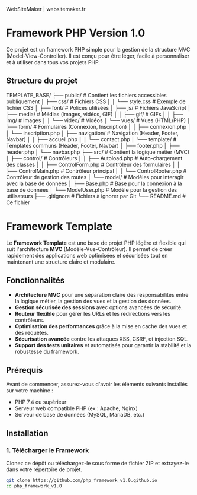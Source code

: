 WebSiteMaker | websitemaker.fr 

# Framework PHP Version 1.0

Ce projet est un framework PHP simple pour la gestion de la structure MVC (Model-View-Controller). Il est conçu pour être léger, facile à personnaliser et à utiliser dans tous vos projets PHP.

## Structure du projet

TEMPLATE_BASE/
├── public/                    # Contient les fichiers accessibles publiquement
│   ├── css/                   # Fichiers CSS
│   │   └── style.css          # Exemple de fichier CSS
│   ├── font/                  # Polices utilisées
│   ├── js/                    # Fichiers JavaScript
│   ├── media/                 # Médias (images, vidéos, GIF)
│   │   ├── gif/               # GIFs
│   │   ├── img/               # Images
│   │   └── video/             # Vidéos
│   └── vues/                  # Vues (HTML/PHP)
│       ├── form/              # Formulaires (Connexion, Inscription)
│       │   ├── connexion.php
│       │   └── inscription.php
│       ├── navigation/        # Navigation (Header, Footer, Navbar)
│       │   ├── accueil.php
│       │   └── contact.php
│       └── template/          # Templates communs (Header, Footer, Navbar)
│           ├── footer.php
│           ├── header.php
│           └── navbar.php
├── src/                       # Contient la logique métier (MVC)
│   ├── control/               # Contrôleurs
│   │   ├── Autoload.php       # Auto-chargement des classes
│   │   ├── ControlForm.php    # Contrôleur des formulaires
│   │   ├── ControlMain.php    # Contrôleur principal
│   │   └── ControlRooter.php  # Contrôleur de gestion des routes
│   └── model/                 # Modèles pour interagir avec la base de données
│       ├── Base.php           # Base pour la connexion à la base de données
│       └── ModelUser.php      # Modèle pour la gestion des utilisateurs
├── .gitignore                 # Fichiers à ignorer par Git
└── README.md                  # Ce fichier



# Framework Template

Le **Framework Template** est une base de projet PHP légère et flexible qui suit l'architecture **MVC** (Modèle-Vue-Contrôleur). 
Il permet de créer rapidement des applications web optimisées et sécurisées tout en maintenant une structure claire et modulaire.

## Fonctionnalités

- **Architecture MVC** pour une séparation claire des responsabilités entre la logique métier, la gestion des vues et la gestion des données.
- **Gestion sécurisée des sessions** avec options avancées de sécurité.
- **Routeur flexible** pour gérer les URLs et les redirections vers les contrôleurs.
- **Optimisation des performances** grâce à la mise en cache des vues et des requêtes.
- **Sécurisation avancée** contre les attaques XSS, CSRF, et injection SQL.
- **Support des tests unitaires** et automatisés pour garantir la stabilité et la robustesse du framework.

## Prérequis

Avant de commencer, assurez-vous d'avoir les éléments suivants installés sur votre machine :
- PHP 7.4 ou supérieur
- Serveur web compatible PHP (ex : Apache, Nginx)
- Serveur de base de données (MySQL, MariaDB, etc.)

## Installation

### 1. Télécharger le Framework

Clonez ce dépôt ou téléchargez-le sous forme de fichier ZIP et extrayez-le dans votre répertoire de projet.

```bash
git clone https://github.com/php_framework_v1.0.github.io
cd php_framework_v1.0
